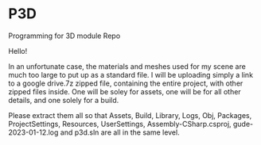 # P3D
Programming for 3D module Repo


Hello!

In an unfortunate case, the materials and meshes used for my scene are much too large to put up as a standard file. I will be uploading simply a link to a google drive.7z zipped file, containing the entire project, with other zipped files inside. One will be soley for assets, one will be for all other details, and one solely for a build. 

Please extract them all so that Assets, Build, Library, Logs, Obj, Packages, ProjectSettings, Resources, UserSettings, Assembly-CSharp.csproj, gude-2023-01-12.log and p3d.sln are all in the same level.

